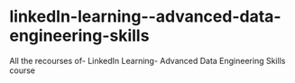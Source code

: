 # linkedIn-learning--advanced-data-engineering-skills
All the recourses of- LinkedIn Learning- Advanced Data Engineering Skills course
